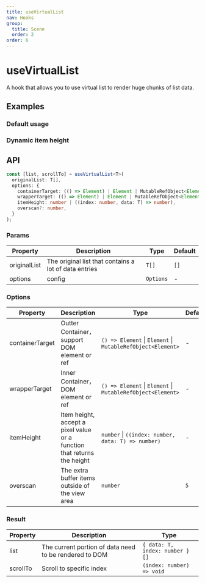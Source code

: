 ```yaml
---
title: useVirtualList
nav: Hooks
group:
  title: Scene
  order: 2
order: 6
---
```


# useVirtualList

A hook that allows you to use virtual list to render huge chunks of list data.

## Examples

### Default usage

<code src="./demo/demo1.tsx"></code>

### Dynamic item height

<code src="./demo/demo2.tsx"></code>

## API

```typescript
const [list, scrollTo] = useVirtualList<T>(
  originalList: T[],
  options: {
    containerTarget: (() => Element) | Element | MutableRefObject<Element>,
    wrapperTarget: (() => Element) | Element | MutableRefObject<Element>,
    itemHeight: number | ((index: number, data: T) => number),
    overscan?: number,
  }
);
```

### Params

| Property     | Description                                           | Type      | Default |
| ------------ | ----------------------------------------------------- | --------- | ------- |
| originalList | The original list that contains a lot of data entries | `T[]`     | `[]`    |
| options      | config                                                | `Options` | -       |

### Options

| Property        | Description                                                             | Type                                                        | Default |
| --------------- | ----------------------------------------------------------------------- | ----------------------------------------------------------- | ------- |
| containerTarget | Outter Container，support DOM element or ref                            | `() => Element` \| `Element` \| `MutableRefObject<Element>` | -       |
| wrapperTarget   | Inner Container，DOM element or ref                                     | `() => Element` \| `Element` \| `MutableRefObject<Element>` | -       |
| itemHeight      | Item height, accept a pixel value or a function that returns the height | `number` \| `((index: number, data: T) => number)`          | -       |
| overscan        | The extra buffer items outside of the view area                         | `number`                                                    | `5`     |

### Result

| Property | Description                                            | Type                           |
| -------- | ------------------------------------------------------ | ------------------------------ |
| list     | The current portion of data need to be rendered to DOM | `{ data: T, index: number }[]` |
| scrollTo | Scroll to specific index                               | `(index: number) => void`      |

